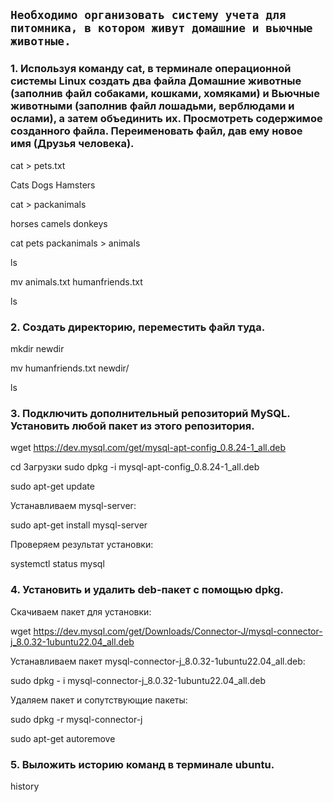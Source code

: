 ## `Необходимо организовать систему учета для питомника, в котором живут домашние и вьючные животные.`

### 1. Используя команду cat, в терминале операционной системы Linux создать два файла Домашние животные (заполнив файл собаками, кошками, хомяками) и Вьючные животными (заполнив файл лошадьми, верблюдами и ослами), а затем объединить их. Просмотреть содержимое созданного файла. Переименовать файл, дав ему новое имя (Друзья человека).

cat > pets.txt

Cats
Dogs
Hamsters

cat > packanimals

horses
camels
donkeys

cat pets packanimals > animals

ls

mv animals.txt humanfriends.txt

ls

### 2. Создать директорию, переместить файл туда.

mkdir newdir

mv humanfriends.txt newdir/

ls

### 3. Подключить дополнительный репозиторий MySQL. Установить любой пакет из этого репозитория.

wget https://dev.mysql.com/get/mysql-apt-config_0.8.24-1_all.deb

cd Загрузки
sudo dpkg -i mysql-apt-config_0.8.24-1_all.deb

sudo apt-get update

Устанавливаем mysql-server:

sudo apt-get install mysql-server

Проверяем результат установки:

systemctl status mysql

### 4. Установить и удалить deb-пакет с помощью dpkg.

Скачиваем пакет для установки:

wget https://dev.mysql.com/get/Downloads/Connector-J/mysql-connector-j_8.0.32-1ubuntu22.04_all.deb

Устанавливаем пакет mysql-connector-j_8.0.32-1ubuntu22.04_all.deb:

sudo dpkg - i mysql-connector-j_8.0.32-1ubuntu22.04_all.deb

Удаляем пакет и сопутствующие пакеты:

sudo dpkg -r mysql-connector-j

sudo apt-get autoremove


### 5. Выложить историю команд в терминале ubuntu.

history

